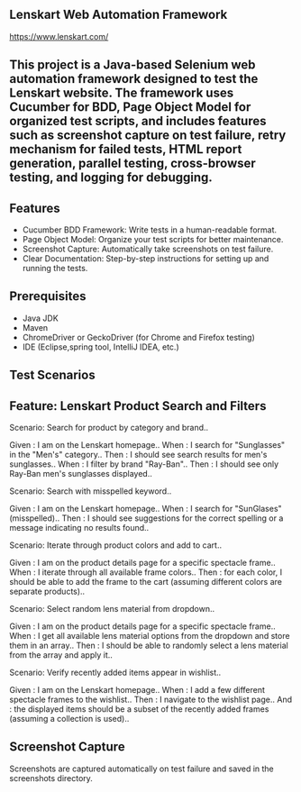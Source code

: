 ## Lenskart Web Automation Framework 
https://www.lenskart.com/

## This project is a Java-based Selenium web automation framework designed to test the Lenskart website. The framework uses Cucumber for BDD, Page Object Model for organized test scripts, and includes features such as screenshot capture on test failure, retry mechanism for failed tests, HTML report generation, parallel testing, cross-browser testing, and logging for debugging.

## Features

- Cucumber BDD Framework: Write tests in a human-readable format.
- Page Object Model: Organize your test scripts for better maintenance.
- Screenshot Capture: Automatically take screenshots on test failure.
- Clear Documentation: Step-by-step instructions for setting up and running the tests.

## Prerequisites

- Java JDK 
- Maven
- ChromeDriver or GeckoDriver (for Chrome and Firefox testing)
- IDE (Eclipse,spring tool, IntelliJ IDEA, etc.)

## Test Scenarios

## Feature: Lenskart Product Search and Filters

Scenario: Search for product by category and brand..

Given : I am on the Lenskart homepage..
When : I search for "Sunglasses" in the "Men's" category..
Then : I should see search results for men's sunglasses..
When : I filter by brand "Ray-Ban"..
Then : I should see only Ray-Ban men's sunglasses displayed..

Scenario: Search with misspelled keyword..

Given : I am on the Lenskart homepage..
When : I search for "SunGlases" (misspelled)..
Then : I should see suggestions for the correct spelling or a message indicating no results found..

Scenario: Iterate through product colors and add to cart..

Given : I am on the product details page for a specific spectacle frame..
When : I iterate through all available frame colors..
Then : for each color, I should be able to add the frame to the cart (assuming different colors are separate products)..

Scenario: Select random lens material from dropdown..

Given : I am on the product details page for a specific spectacle frame..
When : I get all available lens material options from the dropdown and store them in an array..
Then : I should be able to randomly select a lens material from the array and apply it..

Scenario: Verify recently added items appear in wishlist..

Given : I am on the Lenskart homepage..
When : I add a few different spectacle frames to the wishlist..
Then : I navigate to the wishlist page..
And : the displayed items should be a subset of the recently added frames (assuming a collection is used)..

## Screenshot Capture

Screenshots are captured automatically on test failure and saved in the screenshots directory.
